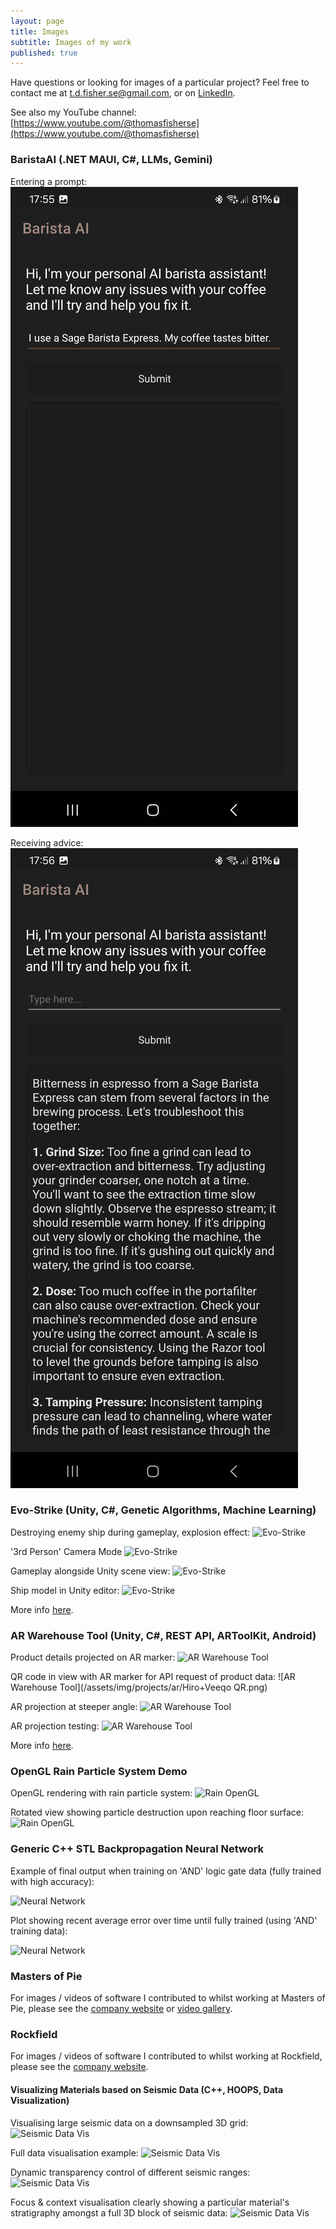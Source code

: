 ```yaml
---
layout: page
title: Images
subtitle: Images of my work
published: true
---
```


Have questions or looking for images of a particular project? Feel free to contact me at [t.d.fisher.se@gmail.com](t.d.fisher.se@gmail.com), or on [LinkedIn](https://www.linkedin.com/in/thomasfisherse/).

See also my YouTube channel: [https://www.youtube.com/@thomasfisherse](https://www.youtube.com/@thomasfisherse)

### BaristaAI (.NET MAUI, C#, LLMs, Gemini)
Entering a prompt:
![BaristaAI: Too Bitter Prompt](/assets/img/projects/baristaai/BaristaAI-TooBitterPrompt.jpeg)

Receiving advice:
![BaristaAI: Too Bitter Response](/assets/img/projects/baristaai/BaristaAI-TooBitterResponse.jpeg)

### Evo-Strike (Unity, C#, Genetic Algorithms, Machine Learning)
Destroying enemy ship during gameplay, explosion effect:
![Evo-Strike](/assets/img/projects/evogame/Gameplay.png)

'3rd Person' Camera Mode
![Evo-Strike](/assets/img/projects/evogame/3rdPerson.jpg)

Gameplay alongside Unity scene view:
![Evo-Strike](/assets/img/projects/evogame/enemySpawnChosen.png)

Ship model in Unity editor:
![Evo-Strike](/assets/img/projects/evogame/playerShip.jpg)

More info [here](../2021-01-20-EvoGame).

### AR Warehouse Tool (Unity, C#, REST API, ARToolKit, Android)
Product details projected on AR marker:
![AR Warehouse Tool](/assets/img/projects/ar/veeqo_ar_example.png)

QR code in view with AR marker for API request of product data:
![AR Warehouse Tool](/assets/img/projects/ar/Hiro+Veeqo QR.png)

AR projection at steeper angle:
![AR Warehouse Tool](/assets/img/projects/ar/arProjectionDemo.jpg)

AR projection testing:
![AR Warehouse Tool](/assets/img/projects/ar/ar_cube.png)

More info [here](../2021-01-20-AR-Warehousing-Tool).

### OpenGL Rain Particle System Demo
OpenGL rendering with rain particle system:
![Rain OpenGL](/assets/img/projects/rain/opengl_rain.png)

Rotated view showing particle destruction upon reaching floor surface:
![Rain OpenGL](/assets/img/projects/rain/opengl_rain2.png)

### Generic C++ STL Backpropagation Neural Network

Example of final output when training on 'AND' logic gate data (fully trained with high accuracy):

![Neural Network](/assets/img/projects/nn/LogicNNRunning.PNG)

Plot showing recent average error over time until fully trained (using 'AND' training data):

![Neural Network](/assets/img/projects/nn/logic_recent_error.png)

### Masters of Pie
For images / videos of software I contributed to whilst working at Masters of Pie, please see the [company website](https://www.mastersofpie.com/) or [video gallery](https://vimeo.com/mastersofpie).

### Rockfield
For images / videos of software I contributed to whilst working at Rockfield, please see the [company website](https://www.rockfieldglobal.com/).

#### Visualizing Materials based on Seismic Data (C++, HOOPS, Data Visualization)
Visualising large seismic data on a downsampled 3D grid:
![Seismic Data Vis](/assets/img/projects/seismic/vis1.png)

Full data visualisation example:
![Seismic Data Vis](/assets/img/projects/seismic/3d_actual_values_2.png)

Dynamic transparency control of different seismic ranges:
![Seismic Data Vis](/assets/img/projects/seismic/3d_layers_2.png)

Focus & context visualisation clearly showing a particular material's stratigraphy amongst a full 3D block of seismic data:
![Seismic Data Vis](/assets/img/projects/seismic/3d_editing_salt.png)